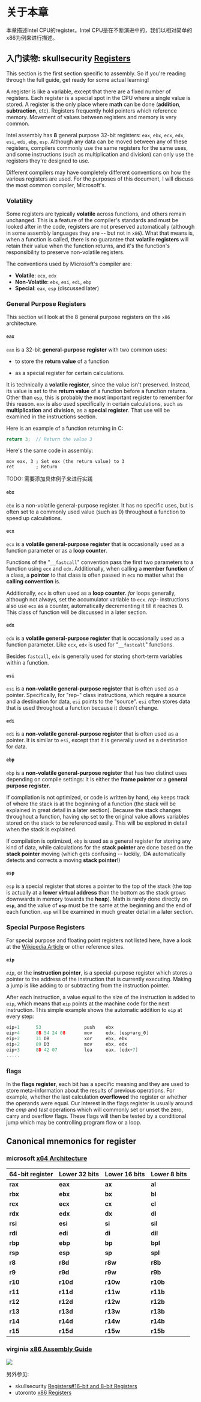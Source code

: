# 关于本章

本章描述Intel CPU的register。Intel CPU是在不断演进中的，我们以相对简单的x86为例来进行描述。

## 入门读物: skullsecurity [Registers](https://wiki.skullsecurity.org/Registers)

This section is the first section specific to assembly. So if you're reading through the full guide, get ready for some actual learning!

A register is like a variable, except that there are a fixed number of registers. Each register is a special spot in the CPU where a single value is stored. A register is the only place where **math** can be done (**addition**, **subtraction**, etc). Registers frequently hold pointers which reference memory. Movement of values between registers and memory is very common.

Intel assembly has **8** general purpose 32-bit registers: `eax`, `ebx`, `ecx`, `edx`, `esi`, `edi`, `ebp`, `esp`. Although any data can be moved between any of these registers, compilers commonly use the same registers for the same uses, and some instructions (such as multiplication and division) can only use the registers they're designed to use.

Different compilers may have completely different conventions on how the various registers are used. For the purposes of this document, I will discuss the most common compiler, Microsoft's.

### Volatility

Some registers are typically **volatile** across functions, and others remain unchanged. This is a feature of the compiler's standards and must be looked after in the code, registers are not preserved automatically (although in some assembly languages they are -- but not in `x86`). What that means is, when a function is called, there is no guarantee that **volatile registers** will retain their value when the function returns, and it's the function's responsibility to preserve non-volatile registers.

The conventions used by Microsoft's compiler are:

- **Volatile**: `ecx`, `edx`
- **Non-Volatile**: `ebx`, `esi`, `edi`, `ebp`
- **Special**: `eax`, `esp` (discussed later)



### General Purpose Registers

This section will look at the 8 general purpose registers on the `x86` architecture.

#### `eax`

`eax` is a 32-bit **general-purpose register** with two common uses: 

- to store the **return value** of a function 

- as a special register for certain calculations. 

It is technically a **volatile register**, since the value isn't preserved. Instead, its value is set to the **return value** of a function before a function returns. Other than `esp`, this is probably the most important register to remember for this reason. `eax` is also used specifically in certain calculations, such as **multiplication** and **division**, as a **special register**. That use will be examined in the instructions section.

Here is an example of a function returning in C:

```c
return 3;  // Return the value 3
```

Here's the same code in assembly:

```assembly
mov eax, 3 ; Set eax (the return value) to 3
ret        ; Return
```

TODO: 需要添加具体例子来进行实践

#### `ebx`

`ebx` is a non-volatile general-purpose register. It has no specific uses, but is often set to a commonly used value (such as 0) throughout a function to speed up calculations.



#### `ecx`

`ecx` is a **volatile general-purpose register** that is occasionally used as a function parameter or as a **loop counter**.

Functions of the "`__fastcall`" convention pass the first two parameters to a function using `ecx` and `edx`. Additionally, when calling a **member function** of a class, a **pointer** to that class is often passed in `ecx` no matter what the **calling convention** is.

Additionally, `ecx` is often used as a **loop counter**. *for* loops generally, although not always, set the accumulator variable to `ecx`. *rep-* instructions also use `ecx` as a counter, automatically decrementing it till it reaches 0. This class of function will be discussed in a later section.



#### `edx`

`edx` is a **volatile general-purpose register** that is occasionally used as a function parameter. Like `ecx`, `edx` is used for "`__fastcall`" functions.

Besides `fastcall`, `edx` is generally used for storing short-term variables within a function.

#### `esi`

`esi` is a **non-volatile general-purpose register** that is often used as a pointer. Specifically, for "rep-" class instructions, which require a source and a destination for data, `esi` points to the "source". `esi` often stores data that is used throughout a function because it doesn't change.

#### `edi`

`edi` is a **non-volatile general-purpose register** that is often used as a pointer. It is similar to `esi`, except that it is generally used as a destination for data.



#### `ebp`



`ebp` is a **non-volatile general-purpose register** that has two distinct uses depending on compile settings: it is either the **frame pointer** or a **general purpose register**.

If compilation is not optimized, or code is written by hand, `ebp` keeps track of where the stack is at the beginning of a function (the stack will be explained in great detail in a later section). Because the stack changes throughout a function, having `ebp` set to the original value allows variables stored on the stack to be referenced easily. This will be explored in detail when the stack is explained.

If compilation is optimized, `ebp` is used as a general register for storing any kind of data, while calculations for the **stack pointer** are done based on the **stack pointer** moving (which gets confusing -- luckily, IDA automatically detects and corrects a moving **stack pointer**!)





#### `esp`

`esp` is a special register that stores a pointer to the top of the stack (the top is actually at a **lower virtual address** than the bottom as the stack grows downwards in memory towards the **heap**). Math is rarely done directly on **`esp`**, and the value of **`esp`** must be the same at the beginning and the end of each function. `esp` will be examined in much greater detail in a later section.

### Special Purpose Registers

For special purpose and floating point registers not listed here, have a look at the [Wikipedia Article](http://en.wikipedia.org/wiki/IA-32) or other reference sites.

#### `eip`

*`eip`*, or the **instruction pointer**, is a special-purpose register which stores a pointer to the address of the instruction that is currently executing. Making a jump is like adding to or subtracting from the instruction pointer.

After each instruction, a value equal to the size of the instruction is added to `eip`, which means that `eip` points at the machine code for the next instruction. This simple example shows the automatic addition to `eip` at every step:

```c
eip+1      53                push    ebx
eip+4      8B 54 24 08       mov     edx, [esp+arg_0]
eip+2      31 DB             xor     ebx, ebx
eip+2      89 D3             mov     ebx, edx
eip+3      8D 42 07          lea     eax, [edx+7]
.....
```

### flags

In the **flags register**, each bit has a specific meaning and they are used to store meta-information about the results of previous operations. For example, whether the last calculation **overflowed** the register or whether the operands were equal. Our interest in the flags register is usually around the *cmp* and *test* operations which will commonly set or unset the zero, carry and overflow flags. These flags will then be tested by a conditional jump which may be controlling program flow or a loop.







## Canonical mnemonics for register 

### microsoft [x64 Architecture](https://docs.microsoft.com/en-us/windows-hardware/drivers/debugger/x64-architecture)

| 64-bit register | Lower 32 bits | Lower 16 bits | Lower 8 bits |
| --------------- | ------------- | ------------- | ------------ |
| **rax**         | **eax**       | **ax**        | **al**       |
| **rbx**         | **ebx**       | **bx**        | **bl**       |
| **rcx**         | **ecx**       | **cx**        | **cl**       |
| **rdx**         | **edx**       | **dx**        | **dl**       |
| **rsi**         | **esi**       | **si**        | **sil**      |
| **rdi**         | **edi**       | **di**        | **dil**      |
| **rbp**         | **ebp**       | **bp**        | **bpl**      |
| **rsp**         | **esp**       | **sp**        | **spl**      |
| **r8**          | **r8d**       | **r8w**       | **r8b**      |
| **r9**          | **r9d**       | **r9w**       | **r9b**      |
| **r10**         | **r10d**      | **r10w**      | **r10b**     |
| **r11**         | **r11d**      | **r11w**      | **r11b**     |
| **r12**         | **r12d**      | **r12w**      | **r12b**     |
| **r13**         | **r13d**      | **r13w**      | **r13b**     |
| **r14**         | **r14d**      | **r14w**      | **r14b**     |
| **r15**         | **r15d**      | **r15w**      | **r15b**     |

### virginia [x86 Assembly Guide](https://www.cs.virginia.edu/~evans/cs216/guides/x86.html)

![](./virginia-x86-registers.png)

另外参见:

- skullsecurity [Registers#16-bit and 8-bit Registers](https://wiki.skullsecurity.org/Registers#16-bit_and_8-bit_Registers)
- utoronto [x86 Registers](https://www.eecg.utoronto.ca/~amza/www.mindsec.com/files/x86regs.html)





